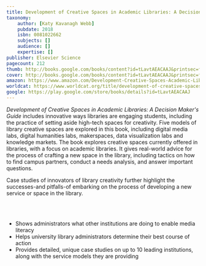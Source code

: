 ```yaml
---
title: Development of Creative Spaces in Academic Libraries: A Decision Maker's Guide
taxonomy:
	author: [Katy Kavanagh Webb]
	pubdate: 2018
	isbn: 0081022662
	subjects: []
	audience: []
	expertise: []
publisher: Elsevier Science
pagecount: 212
thumb: http://books.google.com/books/content?id=tLavtAEACAAJ&printsec=frontcover&img=1&zoom=1&imgtk=AFLRE734OBfEFOXknpvrOjK2qOabUAmnIc_91dbKtxnbECMxhbL_O30KLsC8mObBU1-tTtVHpHsBRquPAOrGk9ydtiRSnh9UFAZwXpgzZzZkkbF1KW0maaSOWjhT14RRksh5jpwKlkg9&source=gbs_api
cover: http://books.google.com/books/content?id=tLavtAEACAAJ&printsec=frontcover&img=1&zoom=1&imgtk=AFLRE734OBfEFOXknpvrOjK2qOabUAmnIc_91dbKtxnbECMxhbL_O30KLsC8mObBU1-tTtVHpHsBRquPAOrGk9ydtiRSnh9UFAZwXpgzZzZkkbF1KW0maaSOWjhT14RRksh5jpwKlkg9&source=gbs_api
amazon: https://www.amazon.com/Development-Creative-Spaces-Academic-Libraries/dp/0081022662/ref=sr_1_1?keywords=Development+of+creative+spaces+in+academic+libraries+%3A+a+decision+maker%27s+guide&qid=1570113871&s=gateway&sr=8-1
worldcat: https://www.worldcat.org/title/development-of-creative-spaces-in-academic-libraries-a-decision-makers-guide/oclc/1079360576&referer=brief_results
google: https://play.google.com/store/books/details?id=tLavtAEACAAJ
---
```

<p><i>Development of Creative Spaces in Academic Libraries: A Decision Maker's Guide </i>includes innovative ways libraries are engaging students, including the practice of setting aside high-tech spaces for creativity. Five models of library creative spaces are explored in this book, including digital media labs, digital humanities labs, makerspaces, data visualization labs and knowledge markets. The book explores creative spaces currently offered in libraries, with a focus on academic libraries. It gives real-world advice for the process of crafting a new space in the library, including tactics on how to find campus partners, conduct a needs analysis, and answer important questions. </p> <p>Case studies of innovators of library creativity further highlight the successes-and pitfalls-of embarking on the process of developing a new service or space in the library.</p> <br><br><ul><li>Shows administrators what other institutions are doing to enable media literacy </li><li>Helps university library administrators determine their best course of action </li><li>Provides detailed, unique case studies on up to 10 leading institutions, along with the service models they are providing</li></ul>